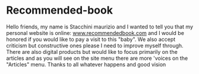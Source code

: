# Recommended-book
Hello friends, my name is Stacchini maurizio and I wanted to tell you that my personal website is online: www.recommendedbook.com and I would be honored if you would like to pay a visit to this "baby". We also accept criticism but constructive ones please I need to improve myself through. There are also digital products but would like to focus primarily on the articles and as you will see on the site menu there are more 'voices on the "Articles" menu. Thanks to all whatever happens and good vision
